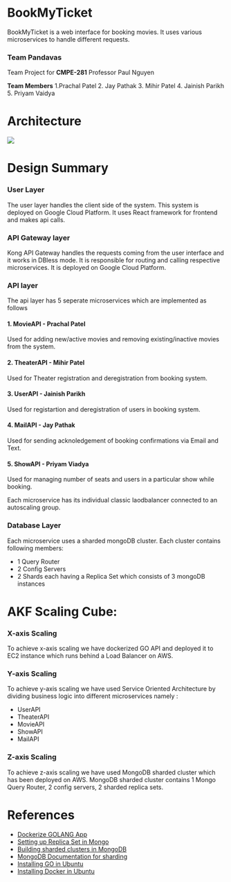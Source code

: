 # BookMyTicket

BookMyTicket is a web interface for booking movies. 
It uses various microservices to handle different requests.

### Team Pandavas
Team Project for **CMPE-281**
Professor Paul Nguyen

**Team Members**
1.Prachal Patel
2. Jay Pathak
3. Mihir Patel
4. Jainish Parikh
5. Priyam Vaidya

# Architecture

<img src="https://github.com/nguyensjsu/fa19-281-pandavas/blob/master/Images/Architecture.jpg">


# Design Summary

### User Layer
The user layer handles the client side of the system. This system is deployed on Google Cloud Platform. It uses React framework for frontend and makes api calls.

### API Gateway layer
Kong API Gateway handles the requests coming from the user interface and it works in DBless mode. It is responsible for routing and calling respective microservices. It is deployed on Google Cloud Platform.

### API layer
The api layer has 5 seperate microservices which are implemented as follows

#### 1. MovieAPI   - Prachal Patel
Used for adding new/active movies and removing existing/inactive movies from the system.   
#### 2. TheaterAPI - Mihir Patel
Used for Theater registration and deregistration from booking system.
#### 3. UserAPI    - Jainish Parikh
Used for registartion and deregistration of users in booking system. 
#### 4. MailAPI    - Jay Pathak
Used for sending acknoledgement of booking confirmations via Email and Text.
#### 5. ShowAPI    - Priyam Viadya
Used for managing number of seats and users in a particular show while booking.

Each microservice has its individual classic laodbalancer connected to an autoscaling group. 

### Database Layer
Each microservice uses a sharded mongoDB cluster. Each cluster contains following members:

- 1 Query Router
- 2 Config Servers
- 2 Shards each having a Replica Set which consists of 3 mongoDB instances
# AKF Scaling Cube:
### X-axis Scaling
To achieve x-axis scaling we have dockerized GO API and deployed it to EC2 instance which runs behind a Load Balancer on AWS.

### Y-axis  Scaling
To achieve y-axis scaling we have used Service Oriented Architecture by dividing business logic into different microservices namely :
- UserAPI
- TheaterAPI
- MovieAPI
- ShowAPI
- MailAPI

### Z-axis Scaling
To achieve z-axis scaling we have used MongoDB sharded cluster which has been deployed on AWS. MongoDB sharded cluster contains 1 Mongo Query Router, 2 config servers, 2 sharded replica sets.


# References
* [Dockerize GOLANG App](https://medium.com/travis-on-docker/how-to-dockerize-your-go-golang-app-542af15c27a2)
* [Setting up Replica Set in Mongo](https://github.com/paulnguyen/cmpe281/blob/master/labslab5/aws-mongodb-replica-set.md)
* [Building sharded clusters in MongoDB](https://www.linode.com/docs/databases/mongodb/build-database-clusters-with-mongodb/)
* [MongoDB Documentation for sharding](https://docs.mongodb.com/manual/tutorial/deploy-shard-cluster/)
* [Installing GO in Ubuntu ](https://tecadmin.net/install-go-on-ubuntu/)
* [Installing Docker in Ubuntu](https://phoenixnap.com/kb/how-to-install-docker-on-ubuntu-18-04)



